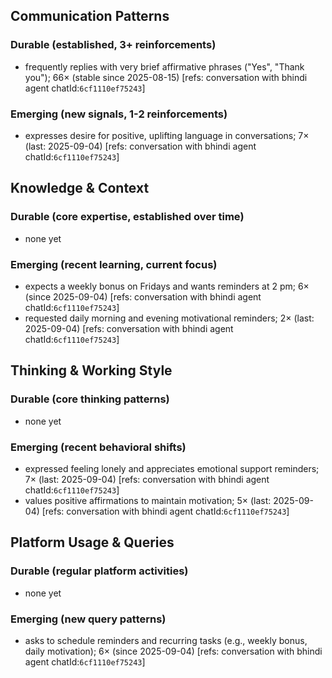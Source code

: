 ## Communication Patterns
### Durable (established, 3+ reinforcements)
- frequently replies with very brief affirmative phrases ("Yes", "Thank you"); 66× (stable since 2025-08-15) [refs: conversation with bhindi agent chatId:`6cf1110ef75243`]

### Emerging (new signals, 1-2 reinforcements)
- expresses desire for positive, uplifting language in conversations; 7× (last: 2025-09-04) [refs: conversation with bhindi agent chatId:`6cf1110ef75243`]

## Knowledge & Context
### Durable (core expertise, established over time)
- none yet

### Emerging (recent learning, current focus)
- expects a weekly bonus on Fridays and wants reminders at 2 pm; 6× (since 2025-09-04) [refs: conversation with bhindi agent chatId:`6cf1110ef75243`]
- requested daily morning and evening motivational reminders; 2× (last: 2025-09-04) [refs: conversation with bhindi agent chatId:`6cf1110ef75243`]

## Thinking & Working Style
### Durable (core thinking patterns)
- none yet

### Emerging (recent behavioral shifts)
- expressed feeling lonely and appreciates emotional support reminders; 7× (last: 2025-09-04) [refs: conversation with bhindi agent chatId:`6cf1110ef75243`]
- values positive affirmations to maintain motivation; 5× (last: 2025-09-04) [refs: conversation with bhindi agent chatId:`6cf1110ef75243`]

## Platform Usage & Queries
### Durable (regular platform activities)
- none yet

### Emerging (new query patterns)
- asks to schedule reminders and recurring tasks (e.g., weekly bonus, daily motivation); 6× (since 2025-09-04) [refs: conversation with bhindi agent chatId:`6cf1110ef75243`]